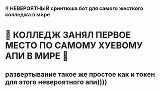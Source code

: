 ### ‼️ НЕВЕРОЯТНЫЙ сринтюша бот для самого жесткого колледжа в мире

# 🏅 КОЛЛЕДЖ ЗАНЯЛ ПЕРВОЕ МЕСТО ПО САМОМУ ХУЕВОМУ АПИ В МИРЕ 🏅

## развертывание такое же простое как и токен для этого невероятного апи))))